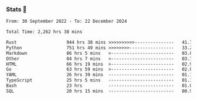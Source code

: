### Stats 👋
<!--START_SECTION:waka-->

```txt
From: 30 September 2022 - To: 22 December 2024

Total Time: 2,262 hrs 38 mins

Rust                   944 hrs 38 mins >>>>>>>>>>---------------   41.75 %
Python                 751 hrs 49 mins >>>>>>>>-----------------   33.23 %
Markdown               86 hrs 5 mins   >------------------------   03.81 %
Other                  84 hrs 7 mins   >------------------------   03.72 %
HTML                   66 hrs 19 mins  >------------------------   02.93 %
Go                     63 hrs 59 mins  >------------------------   02.83 %
YAML                   26 hrs 39 mins  -------------------------   01.18 %
TypeScript             25 hrs 5 mins   -------------------------   01.11 %
Bash                   23 hrs          -------------------------   01.02 %
SQL                    20 hrs 15 mins  -------------------------   00.90 %
```

<!--END_SECTION:waka-->

<!--
**buhaytza2005/buhaytza2005** is a ✨ _special_ ✨ repository because its `README.md` (this file) appears on your GitHub profile.

Here are some ideas to get you started:

- 🔭 I’m currently working on ...
- 🌱 I’m currently learning ...
- 👯 I’m looking to collaborate on ...
- 🤔 I’m looking for help with ...
- 💬 Ask me about ...
- 📫 How to reach me: ...
- 😄 Pronouns: ...
- ⚡ Fun fact: ...
-->


